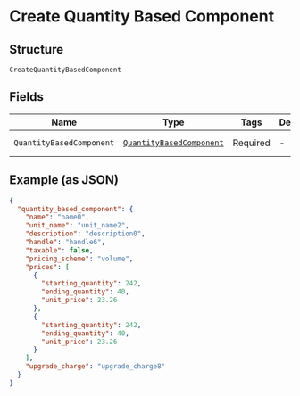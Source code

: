 
# Create Quantity Based Component

## Structure

`CreateQuantityBasedComponent`

## Fields

| Name | Type | Tags | Description | Getter | Setter |
|  --- | --- | --- | --- | --- | --- |
| `QuantityBasedComponent` | [`QuantityBasedComponent`](../../doc/models/quantity-based-component.md) | Required | - | QuantityBasedComponent getQuantityBasedComponent() | setQuantityBasedComponent(QuantityBasedComponent quantityBasedComponent) |

## Example (as JSON)

```json
{
  "quantity_based_component": {
    "name": "name0",
    "unit_name": "unit_name2",
    "description": "description0",
    "handle": "handle6",
    "taxable": false,
    "pricing_scheme": "volume",
    "prices": [
      {
        "starting_quantity": 242,
        "ending_quantity": 40,
        "unit_price": 23.26
      },
      {
        "starting_quantity": 242,
        "ending_quantity": 40,
        "unit_price": 23.26
      }
    ],
    "upgrade_charge": "upgrade_charge8"
  }
}
```

